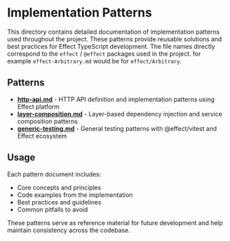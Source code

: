 # Implementation Patterns

This directory contains detailed documentation of implementation patterns used throughout the project. These patterns provide reusable solutions and best practices for Effect TypeScript development.
The file names directly correspond to the `effect` / `@effect` packages used in the project. for example `effect-Arbitrary.md` would be for `effect/Arbitrary`.
## Patterns

- **[http-api.md](@effect-platform-HttpApi.md)** - HTTP API definition and implementation patterns using Effect platform
- **[layer-composition.md](layer-composition.md)** - Layer-based dependency injection and service composition patterns  
- **[generic-testing.md](generic-testing.md)** - General testing patterns with @effect/vitest and Effect ecosystem

## Usage

Each pattern document includes:
- Core concepts and principles
- Code examples from the implementation
- Best practices and guidelines
- Common pitfalls to avoid

These patterns serve as reference material for future development and help maintain consistency across the codebase.